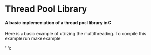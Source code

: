 # Thread Pool Library
#### A basic implementation of a thread pool library in C

Here is a basic example of utilizing the multithreading.
To compile this example run make example

'''c
```
